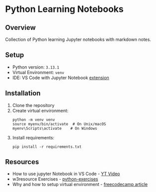 # Python Learning Notebooks

## Overview
Collection of Python learning Jupyter notebooks with markdown notes.

## Setup
- Python version: `3.13.1`
- Virtual Environment: `venv`
- IDE: VS Code with Jupyter Notebook [extension](https://marketplace.visualstudio.com/items?itemName=ms-toolsai.jupyter)

## Installation
1. Clone the repository
2. Create virtual environment:
    ```
    python -m venv venv
    source myenv/bin/activate  # On Unix/macOS
    myenv\Scripts\activate    # On Windows
    ```
3. Install requirements:
    ```
    pip install -r requirements.txt
    ```
## Resources
- How to use jupyter Notebook in VS Code - [YT Video](https://www.youtube.com/watch?v=suAkMeWJ1yE)
- w3resource Exercises - [python-exercises](https://www.w3resource.com/python-exercises/)
- Why and how to setup virtual environment - [freecodecamp article](https://www.freecodecamp.org/news/how-to-setup-virtual-environments-in-python/)